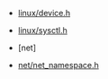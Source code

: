 





- [linux/device.h](linux/device.md)


- [linux/sysctl.h](linux/sysctl.md)


- [net]



- [net/net_namespace.h](net/net_namespace.md)